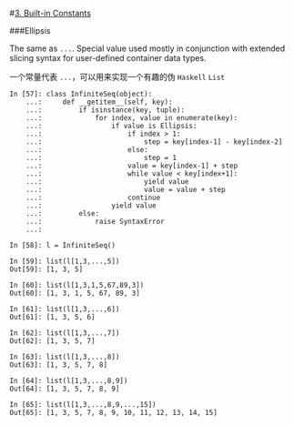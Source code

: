 #[3. Built-in Constants](https://docs.python.org/3.5/library/constants.html)


###Ellipsis

The same as `...`. Special value used mostly in conjunction with extended slicing syntax for user-defined container data types.

一个常量代表 `...`，可以用来实现一个有趣的伪 `Haskell` `List`

    In [57]: class InfiniteSeq(object):
        ...:     def __getitem__(self, key):
        ...:         if isinstance(key, tuple):
        ...:             for index, value in enumerate(key):
        ...:                 if value is Ellipsis:
        ...:                     if index > 1:
        ...:                         step = key[index-1] - key[index-2]
        ...:                     else:
        ...:                         step = 1
        ...:                     value = key[index-1] + step
        ...:                     while value < key[index+1]:
        ...:                         yield value
        ...:                         value = value + step
        ...:                     continue
        ...:                 yield value
        ...:         else:
        ...:             raise SyntaxError
        ...:         
    
    In [58]: l = InfiniteSeq()
    
    In [59]: list(l[1,3,...,5])
    Out[59]: [1, 3, 5]
    
    In [60]: list(l[1,3,1,5,67,89,3])
    Out[60]: [1, 3, 1, 5, 67, 89, 3]
    
    In [61]: list(l[1,3,...,6])
    Out[61]: [1, 3, 5, 6]
    
    In [62]: list(l[1,3,...,7])
    Out[62]: [1, 3, 5, 7]
    
    In [63]: list(l[1,3,...,8])
    Out[63]: [1, 3, 5, 7, 8]
    
    In [64]: list(l[1,3,...,8,9])
    Out[64]: [1, 3, 5, 7, 8, 9]
    
    In [65]: list(l[1,3,...,8,9,...,15])
    Out[65]: [1, 3, 5, 7, 8, 9, 10, 11, 12, 13, 14, 15]
    


